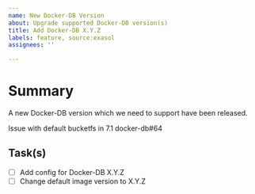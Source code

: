 ```yaml
---
name: New Docker-DB Version
about: Upgrade supported Docker-DB version(s)
title: Add Docker-DB X.Y.Z
labels: feature, source:exasol
assignees: ''

---
```


# Summary
A new Docker-DB version which we need to support have been released.

Issue with default bucketfs in 7.1 docker-db#64
## Task(s)
- [ ] Add config for Docker-DB X.Y.Z
- [ ] Change default image version to X.Y.Z
